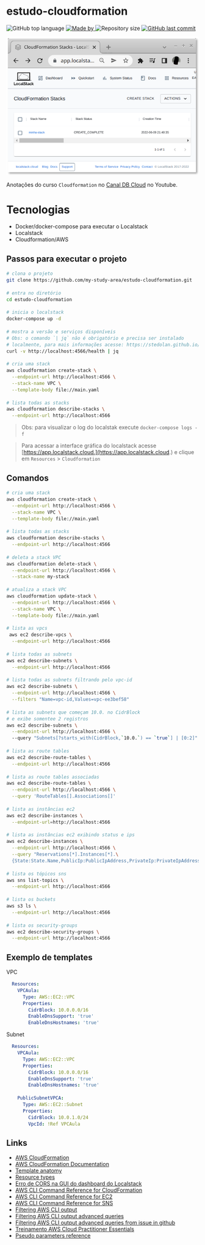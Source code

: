 # estudo-cloudformation
<p>
    <img alt="GitHub top language" src="https://img.shields.io/github/languages/top/my-study-area/estudo-cloudformation">
    <a href="https://github.com/my-study-area">
        <img alt="Made by" src="https://img.shields.io/badge/made%20by-adriano%20avelino-gree">
    </a>
    <img alt="Repository size" src="https://img.shields.io/github/repo-size/my-study-area/estudo-cloudformation">
    <a href="https://github.com/my-study-area/estudo-cloudformation/commits/master">
    <img alt="GitHub last commit" src="https://img.shields.io/github/last-commit/my-study-area/estudo-cloudformation">
    </a>
</p>

![Print da interface gráfica do Localstack listando as staks criadas no Cloudformation](./print.png)

Anotações do curso `Cloudformation` no [Canal DB Cloud](https://www.youtube.com/playlist?list=PLt8D2V5latlHxsbYhKdDvi-zncorZn4Ey) no Youtube.

# Tecnologias
- Docker/docker-compose para executar o Localstack
- Localstack
- Cloudformation/AWS

## Passos para executar o projeto
```bash
# clona o projeto
git clone https://github.com/my-study-area/estudo-cloudformation.git

# entra no diretório
cd estudo-cloudformation

# inicia o localstack
docker-compose up -d

# mostra a versão e serviços disponíveis
# Obs: o comando `| jq` não é obrigatório e precisa ser instalado
# localmente, para mais informações acesse: https://stedolan.github.io/jq/
curl -v http://localhost:4566/health | jq

# cria uma stack
aws cloudformation create-stack \
  --endpoint-url http://localhost:4566 \
  --stack-name VPC \
  --template-body file://main.yaml 

# lista todas as stacks
aws cloudformation describe-stacks \
  --endpoint-url http://localhost:4566
```
> Obs: para visualizar o log do localstak execute `docker-compose logs -f`

> Para acessar a interface gráfica do localstack acesse [https://app.localstack.cloud.](https://app.localstack.cloud.) e clique em `Resources` > `Cloudformation` 
## Comandos
```bash
# cria uma stack
aws cloudformation create-stack \
  --endpoint-url http://localhost:4566 \
  --stack-name VPC \
  --template-body file://main.yaml 

# lista todas as stacks
aws cloudformation describe-stacks \
  --endpoint-url http://localhost:4566

# deleta a stack VPC
aws cloudformation delete-stack \
  --endpoint-url http://localhost:4566 \
  --stack-name my-stack

# atualiza a stack VPC
aws cloudformation update-stack \
  --endpoint-url http://localhost:4566 \
  --stack-name VPC \
  --template-body file://main.yaml

# lista as vpcs
 aws ec2 describe-vpcs \
  --endpoint-url http://localhost:4566

# lista todas as subnets
aws ec2 describe-subnets \
  --endpoint-url http://localhost:4566

# lista todas as subnets filtrando pelo vpc-id
aws ec2 describe-subnets \
  --endpoint-url http://localhost:4566 \
  --filters "Name=vpc-id,Values=vpc-ee3bef58"

# lista as subnets que começam 10.0. no CidrBlock
# e exibe somentee 2 registros
aws ec2 describe-subnets \
  --endpoint-url http://localhost:4566 \ 
  --query "Subnets[?starts_with(CidrBlock,`10.0.`) == `true`] | [0:2]" | jq

# lista as route tables
aws ec2 describe-route-tables \
  --endpoint-url http://localhost:4566

# lista as route tables associadas
aws ec2 describe-route-tables \
  --endpoint-url http://localhost:4566 \
  --query 'RouteTables[].Associations[]'

# lista as instâncias ec2
aws ec2 describe-instances \
  --endpoint-url=http://localhost:4566 

# lista as instâncias ec2 exibindo status e ips
aws ec2 describe-instances \
  --endpoint-url http://localhost:4566 \
  --query "Reservations[*].Instances[*].\
  {State:State.Name,PublicIp:PublicIpAddress,PrivateIp:PrivateIpAddress}"

# lista os tópicos sns
aws sns list-topics \
  --endpoint-url http://localhost:4566

# lista os buckets 
aws s3 ls \
  --endpoint-url http://localhost:4566

# lista os security-groups
aws ec2 describe-security-groups \
  --endpoint-url http://localhost:4566 
```
## Exemplo de templates
VPC
```yaml
  Resources:
    VPCAula:
      Type: AWS::EC2::VPC
      Properties:
        CidrBlock: 10.0.0.0/16
        EnableDnsSupport: 'true'
        EnableDnsHostnames: 'true'
```

Subnet
```yaml
  Resources:
    VPCAula:
      Type: AWS::EC2::VPC
      Properties:
        CidrBlock: 10.0.0.0/16
        EnableDnsSupport: 'true'
        EnableDnsHostnames: 'true'

    PublicSubnetVPCA:
      Type: AWS::EC2::Subnet
      Properties:
        CidrBlock: 10.0.1.0/24
        VpcId: !Ref VPCAula
```
## Links
- [AWS CloudFormation](https://aws.amazon.com/pt/cloudformation/)
- [AWS CloudFormation Documentation](https://docs.aws.amazon.com/cloudformation/index.html)
- [Template anatomy](https://docs.aws.amazon.com/AWSCloudFormation/latest/UserGuide/template-anatomy.html)
- [Resource types](https://docs.aws.amazon.com/AWSCloudFormation/latest/UserGuide/aws-template-resource-type-ref.html)
- [Erro de CORS na GUI do dashboard do Localstack](https://pt.stackoverflow.com/questions/523577/erro-de-cors-no-commandeer-com-localstack)
- [AWS CLI Command Reference for CloudFormation](https://docs.aws.amazon.com/cli/latest/reference/cloudformation/index.html)
- [AWS CLI Command Reference for EC2](https://docs.aws.amazon.com/cli/latest/reference/ec2/index.html#cli-aws-ec2)
- [AWS CLI Command Reference for SNS](https://docs.aws.amazon.com/cli/latest/reference/sns/index.html)
- [Filtering AWS CLI output](https://docs.aws.amazon.com/cli/latest/userguide/cli-usage-filter.html)
- [Filtering AWS CLI output advanced queries](https://docs.aws.amazon.com/cli/latest/userguide/cli-usage-filter.html#cli-usage-filter-client-side-advanced)
- [Filtering AWS CLI output advanced queries from issue in github](https://github.com/aws/aws-cli/issues/2206#issuecomment-250535857)
- [Treinamento AWS Cloud Practitioner Essentials](https://explore.skillbuilder.aws/learn/course/external/view/elearning/134/aws-cloud-practitioner-essentials?dt=tile&tile=fdt)
- [Pseudo parameters reference](https://docs.aws.amazon.com/AWSCloudFormation/latest/UserGuide/pseudo-parameter-reference.html)
